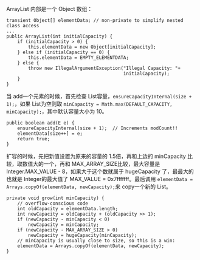 ArrayList 内部是一个 Object 数组：

```
transient Object[] elementData; // non-private to simplify nested class access
...
public ArrayList(int initialCapacity) {
    if (initialCapacity > 0) {
        this.elementData = new Object[initialCapacity];
    } else if (initialCapacity == 0) {
        this.elementData = EMPTY_ELEMENTDATA;
    } else {
        throw new IllegalArgumentException("Illegal Capacity: "+
                                           initialCapacity);
    }
}
```

当 add一个元素的时候，首先检查 List容量，`ensureCapacityInternal(size + 1);`，如果 List为空则取 `minCapacity = Math.max(DEFAULT_CAPACITY, minCapacity);`，其中默认容量大小为 10。
```
public boolean add(E e) {
    ensureCapacityInternal(size + 1);  // Increments modCount!!
    elementData[size++] = e;
    return true;
}
```

扩容的时候，先把新值设置为原来的容量的 1.5倍，再和上边的 minCapacity 比较，取数值大的一个，再和 MAX_ARRAY_SIZE比较，最大容量是 Integer.MAX_VALUE - 8，如果大于这个数就属于 hugeCapacity 了，最最大的也就是 Integer的最大值了 MAX_VALUE = 0x7fffffff。最后调用 `elementData = Arrays.copyOf(elementData, newCapacity);`来 copy一个新的 List。
```
private void grow(int minCapacity) {
    // overflow-conscious code
    int oldCapacity = elementData.length;
    int newCapacity = oldCapacity + (oldCapacity >> 1);
    if (newCapacity - minCapacity < 0)
        newCapacity = minCapacity;
    if (newCapacity - MAX_ARRAY_SIZE > 0)
        newCapacity = hugeCapacity(minCapacity);
    // minCapacity is usually close to size, so this is a win:
    elementData = Arrays.copyOf(elementData, newCapacity);
}
```


    
